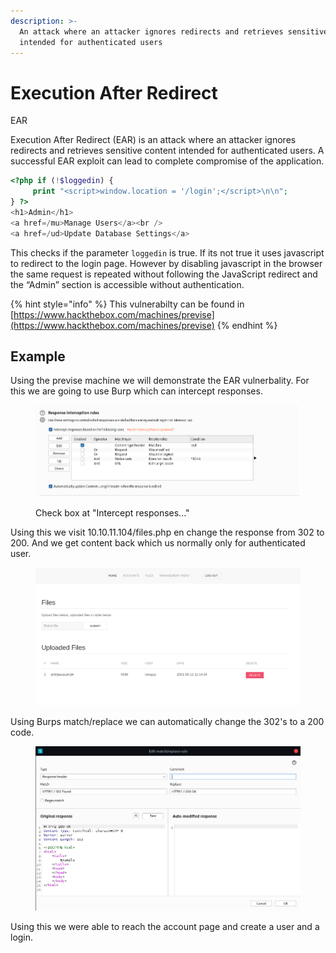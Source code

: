 ```yaml
---
description: >-
  An attack where an attacker ignores redirects and retrieves sensitive content
  intended for authenticated users
---
```


# Execution After Redirect

EAR

Execution After Redirect (EAR) is an attack where an attacker ignores redirects and retrieves sensitive content intended for authenticated users. A successful EAR exploit can lead to complete compromise of the application.

```php
<?php if (!$loggedin) {
     print "<script>window.location = '/login';</script>\n\n"; 
} ?>
<h1>Admin</h1>
<a href=/mu>Manage Users</a><br />
<a href=/ud>Update Database Settings</a>
```

This checks if the parameter `loggedin` is true. If its not true it uses javascript to redirect to the login page. However by disabling javascript in the browser the same request is repeated without following the JavaScript redirect and the “Admin” section is accessible without authentication.

{% hint style="info" %}
This vulnerabilty can be found in [https://www.hackthebox.com/machines/previse](https://www.hackthebox.com/machines/previse)
{% endhint %}

## Example

Using the previse machine we will demonstrate the EAR vulnerbality. For this we are going to use Burp which can intercept responses.

<figure><img src="../.gitbook/assets/image (52).png" alt=""><figcaption><p>Check box at "Intercept responses..."</p></figcaption></figure>

Using this we visit 10.10.11.104/files.php en change the response from 302 to 200. And we get content back which us normally only for authenticated user.

<figure><img src="../.gitbook/assets/image (54).png" alt=""><figcaption></figcaption></figure>

Using Burps match/replace we can automatically change the 302's to a 200 code.&#x20;

<figure><img src="../.gitbook/assets/image (55).png" alt=""><figcaption></figcaption></figure>

Using this we were able to reach the account page and create a user and a login.
